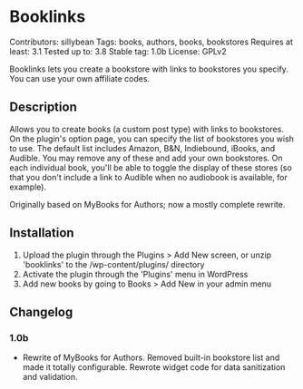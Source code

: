 # Booklinks
Contributors: sillybean
Tags: books, authors, books, bookstores
Requires at least: 3.1
Tested up to: 3.8
Stable tag: 1.0b
License: GPLv2

Booklinks lets you create a bookstore with links to bookstores you specify. You can use your own affiliate codes.

## Description

Allows you to create books (a custom post type) with links to bookstores. On the plugin's option page, you can specify the list of bookstores you wish to use. The default list includes Amazon, B&N, Indiebound, iBooks, and Audible. You may remove any of these and add your own bookstores. On each individual book, you'll be able to toggle the display of these stores (so that you don't include a link to Audible when no audiobook is available, for example).

Originally based on MyBooks for Authors; now a mostly complete rewrite.

## Installation

1. Upload the plugin through the Plugins > Add New screen, or unzip 'booklinks' to the /wp-content/plugins/ directory
2. Activate the plugin through the 'Plugins' menu in WordPress
3. Add new books by going to Books > Add New in your admin menu

## Changelog

### 1.0b
* Rewrite of MyBooks for Authors. Removed built-in bookstore list and made it totally configurable. Rewrote widget code for data sanitization and validation.